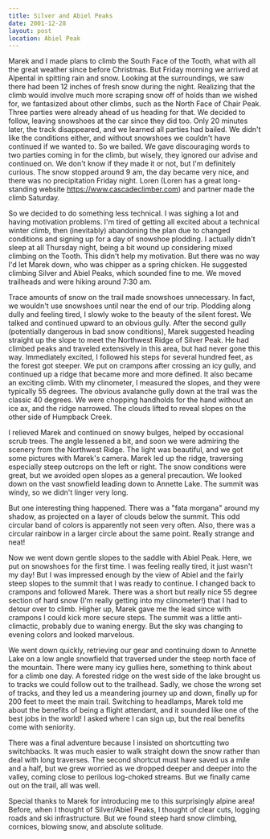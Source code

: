 ```yaml
---
title: Silver and Abiel Peaks
date: 2001-12-28
layout: post
location: Abiel Peak
---
```



Marek and I made plans to climb the South Face of the Tooth, what with all the
great weather since before Christmas. But Friday morning we arrived at Alpental
in spitting rain and snow. Looking at the surroundings, we saw there had been 12
inches of fresh snow during the night. Realizing that the climb would involve
much more scraping snow off of holds than we wished for, we fantasized about
other climbs, such as the North Face of Chair Peak. Three parties were already
ahead of us heading for that. We decided to follow, leaving snowshoes at the car
since they did too. Only 20 minutes later, the track disappeared, and we learned
all parties had bailed. We didn't like the conditions either, and without
snowshoes we couldn't have continued if we wanted to. So we bailed. We gave
discouraging words to two parties coming in for the climb, but wisely, they
ignored our advise and continued on. We don't know if they made it or not, but
I'm definitely curious. The snow stopped around 9 am, the day became very nice,
and there was no precipitation Friday night. Loren (Loren has a great
long-standing website https://www.cascadeclimber.com) and partner made the climb
Saturday.



So we decided to do something less technical. I was sighing a lot and
having motivation problems. I'm tired of getting all excited about a
technical winter climb, then (inevitably) abandoning the plan due to
changed conditions and signing up for a day of snowshoe plodding. I
actually didn't sleep at all Thursday night, being a bit wound up
considering mixed climbing on the Tooth. This didn't help my
motivation. But there was no way I'd let Marek down, who was chipper
as a spring chicken. He suggested climbing Silver and Abiel Peaks,
which sounded fine to me. We moved trailheads and were hiking around
7:30 am.



Trace amounts of snow on the trail made snowshoes unnecessary. In
fact, we wouldn't use snowshoes until near the end of our
trip. Plodding along dully and feeling tired, I slowly woke to the
beauty of the silent forest. We talked and continued upward to an
obvious gully. After the second gully (potentially dangerous in bad
snow conditions), Marek suggested heading straight up the slope to
meet the Northwest Ridge of Silver Peak.  He had climbed peaks and
traveled extensively in this area, but had never gone this
way. Immediately excited, I followed his steps for several hundred
feet, as the forest got steeper. We put on crampons after crossing an
icy gully, and continued up a ridge that became more and more
defined. It also became an exciting climb. With my clinometer, I
measured the slopes, and they were typically 55 degrees. The obvious
avalanche gully down at the trail was the classic 40 degrees. We were
chopping handholds for the hand without an ice ax, and the ridge
narrowed. The clouds lifted to reveal slopes on the other side of
Humpback Creek.



I relieved Marek and continued on snowy bulges, helped by occasional
scrub trees. The angle lessened a bit, and soon we were admiring the
scenery from the Northwest Ridge.  The light was beautiful, and we got
some pictures with Marek's camera. Marek led up the ridge, traversing
especially steep outcrops on the left or right. The snow conditions
were great, but we avoided open slopes as a general precaution. We
looked down on the vast snowfield leading down to Annette Lake. The
summit was windy, so we didn't linger very long.



But one interesting thing happened. There was a "fata morgana" around
my shadow, as projected on a layer of clouds below the summit. This
odd circular band of colors is apparently not seen very often. Also,
there was a circular rainbow in a larger circle about the same
point. Really strange and neat!



Now we went down gentle slopes to the saddle with Abiel Peak. Here, we
put on snowshoes for the first time. I was feeling really tired, it
just wasn't my day! But I was impressed enough by the view of Abiel
and the fairly steep slopes to the summit that I was ready to
continue. I changed back to crampons and followed Marek. There was a
short but really nice 55 degree section of hard snow (I'm really
getting into my clinometer!) that I had to detour over to
climb. Higher up, Marek gave me the lead since with crampons I could
kick more secure steps. The summit was a little anti-climactic,
probably due to waning energy. But the sky was changing to evening
colors and looked marvelous.



We went down quickly, retrieving our gear and continuing down to
Annette Lake on a low angle snowfield that traversed under the steep
north face of the mountain.  There were many icy gullies here,
something to think about for a climb one day.  A forested ridge on the
west side of the lake brought us to tracks we could follow out to the
trailhead. Sadly, we chose the wrong set of tracks, and they led us a
meandering journey up and down, finally up for 200 feet to meet the
main trail.  Switching to headlamps, Marek told me about the benefits
of being a flight attendant, and it sounded like one of the best jobs
in the world! I asked where I can sign up, but the real benefits come
with seniority.



There was a final adventure because I insisted on shortcutting two
switchbacks. It was much easier to walk straight down the snow rather
than deal with long traverses. The second shortcut must have saved us
a mile and a half, but we grew worried as we dropped deeper and deeper
into the valley, coming close to perilous log-choked streams. But we
finally came out on the trail, all was well.



Special thanks to Marek for introducing me to this surprisingly alpine
area! Before, when I thought of Silver/Abiel Peaks, I thought of clear
cuts, logging roads and ski infrastructure. But we found steep hard
snow climbing, cornices, blowing snow, and absolute solitude.

